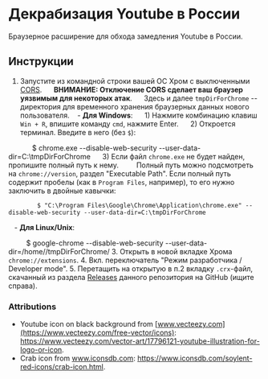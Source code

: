 # Декрабизация Youtube в России

Браузерное расширение для обхода замедления Youtube в России.

## Инструкции

1. Запустите из командной строки вашей ОС Хром с выключенными [CORS](https://ru.wikipedia.org/wiki/Cross-origin_resource_sharing).  
   __ВНИМАНИЕ: Отключение CORS сделает ваш браузер уязвимым для некоторых атак__.  
   Здесь и далее `tmpDirForChrome` -- директория для временного хранения браузерных данных нового пользователя.
   - __Для Windows__:
     1) Нажмите комбинацию клавиш `Win + R`, впишите команду `cmd`, нажмите Enter.
     2) Откроется терминал. Введите в него (без `$`):

            $ chrome.exe --disable-web-security --user-data-dir=C:\tmpDirForChrome
     3) Если файл `chrome.exe` не будет найден, пропишите полный путь к нему.
        Полный путь можно подсмотреть на `chrome://version`, раздел "Executable Path".
        Если полный путь содержит пробелы (как в `Program Files`, например), то его нужно заключить в двойные кавычки:
        
            $ "C:\Program Files\Google\Chrome\Application\chrome.exe" --disable-web-security --user-data-dir=C:\tmpDirForChrome
   - __Для Linux/Unix__:

         $ google-chrome --disable-web-security --user-data-dir=/home/<username>/tmpDirForChrome/
3. Открыть в новой вкладке Хрома `chrome://extensions`.
4. Вкл. переключатель "Режим разработчика / Developer mode".
5. Перетащить на открытую в п.2 вкладку `.crx`-файл, скачанный из раздела [Releases](https://github.com/anticensority/decrab-youtube/releases) данного репозитория на GitHub (ищите справа).

### Attributions

- Youtube icon on black background from [www.vecteezy.com](https://www.vecteezy.com/free-vector/icons): https://www.vecteezy.com/vector-art/17796121-youtube-illustration-for-logo-or-icon.
- Crab icon from www.iconsdb.com: https://www.iconsdb.com/soylent-red-icons/crab-icon.html.
